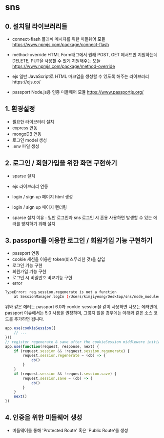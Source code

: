 # sns

## 0. 설치될 라이브러리들
- connect-flash
플래쉬 메시지를 위한 미들웨어 모듈
https://www.npmjs.com/package/connect-flash

- method-override
HTML Form태그에서 원래 POST, GET 메서드만 지원하는데 DELETE, PUT울 사용할 수 있게 지원해주는 모듈
https://www.npmjs.com/package/method-override

- ejs
일반 JavaScript로 HTML 마크업을 생성할 수 있도록 해주는 라이브러리
https://ejs.co/

- passport
Node.js용 인증 미들웨어 모듈
https://www.passportjs.org/

## 1. 환경설정
- 필요한 라이브러리 설치
- express 연동
- mongoDB 연동
- 로그인 model 생성
- .env 파일 생성

## 2. 로그인 / 회원가입을 위한 화면 구현하기
- sparse 설치
- ejs 라이브러리 연동
- login / sign up 페이지 html 생성
- login / sign up 페이지 렌더링

- sparse 설치 이유 : 일반 로그인과 sns 로그인 시 혼용 사용하면 발생할 수 있는 에러를 방지하기 위해 설치

## 3. passport를 이용한 로그인 / 회원가입 기능 구현하기
- passport 연동
- cookie 세션을 이용한 token(비스무리한 것)을 삽입
- 로그인 기능 구현
- 회원가입 기능 구현
- 로그인 시 비밀번호 비교기능 구현
- error
```bash
TypeError: req.session.regenerate is not a function
    at SessionManager.logIn (/Users/kimjiyeong/Desktop/sns/node_modules/passport/lib/sessionmanager.js:28:15)
```
위와 같은 에러는 passport 6.0과 cookie-session을 같이 사용하면 나오는 에러인데, passport 이슈에서는 5.0 사용을 권장하며, 그렇지 않을 경우에는 아래와 같은 소스 코드를 추가하면 됩니다.
```javascript
app.use(cookieSession({
    // ...
}))
// register regenerate & save after the cookieSession middleware initialization
app.use(function(request, response, next) {
    if (request.session && !request.session.regenerate) {
        request.session.regenerate = (cb) => {
            cb()
        }
    }
    if (request.session && !request.session.save) {
        request.session.save = (cb) => {
            cb()
        }
    }
    next()
})
```

## 4. 인증을 위한 미들웨어 생성
- 미들웨어를 통해 'Protected Route' 혹은 'Public Route'를 생성

